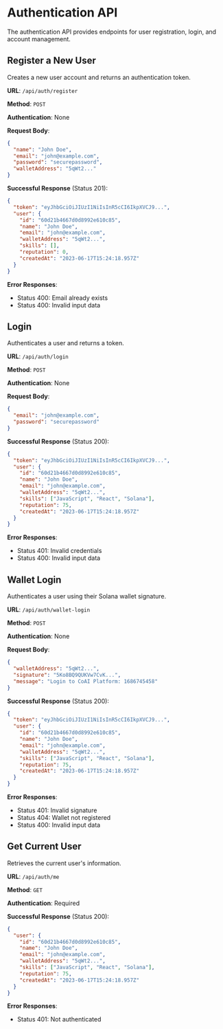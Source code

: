 # Authentication API

The authentication API provides endpoints for user registration, login, and account management.

## Register a New User

Creates a new user account and returns an authentication token.

**URL**: `/api/auth/register`

**Method**: `POST`

**Authentication**: None

**Request Body**:

```json
{
  "name": "John Doe",
  "email": "john@example.com",
  "password": "securepassword",
  "walletAddress": "5qWt2..."
}
```

**Successful Response** (Status 201):

```json
{
  "token": "eyJhbGciOiJIUzI1NiIsInR5cCI6IkpXVCJ9...",
  "user": {
    "id": "60d21b4667d0d8992e610c85",
    "name": "John Doe",
    "email": "john@example.com",
    "walletAddress": "5qWt2...",
    "skills": [],
    "reputation": 0,
    "createdAt": "2023-06-17T15:24:18.957Z"
  }
}
```

**Error Responses**:

- Status 400: Email already exists
- Status 400: Invalid input data

## Login

Authenticates a user and returns a token.

**URL**: `/api/auth/login`

**Method**: `POST`

**Authentication**: None

**Request Body**:

```json
{
  "email": "john@example.com",
  "password": "securepassword"
}
```

**Successful Response** (Status 200):

```json
{
  "token": "eyJhbGciOiJIUzI1NiIsInR5cCI6IkpXVCJ9...",
  "user": {
    "id": "60d21b4667d0d8992e610c85",
    "name": "John Doe",
    "email": "john@example.com",
    "walletAddress": "5qWt2...",
    "skills": ["JavaScript", "React", "Solana"],
    "reputation": 75,
    "createdAt": "2023-06-17T15:24:18.957Z"
  }
}
```

**Error Responses**:

- Status 401: Invalid credentials
- Status 400: Invalid input data

## Wallet Login

Authenticates a user using their Solana wallet signature.

**URL**: `/api/auth/wallet-login`

**Method**: `POST`

**Authentication**: None

**Request Body**:

```json
{
  "walletAddress": "5qWt2...",
  "signature": "5Ko8BQ9QUKVw7CvK...",
  "message": "Login to CoAI Platform: 1686745458"
}
```

**Successful Response** (Status 200):

```json
{
  "token": "eyJhbGciOiJIUzI1NiIsInR5cCI6IkpXVCJ9...",
  "user": {
    "id": "60d21b4667d0d8992e610c85",
    "name": "John Doe",
    "email": "john@example.com", 
    "walletAddress": "5qWt2...",
    "skills": ["JavaScript", "React", "Solana"],
    "reputation": 75,
    "createdAt": "2023-06-17T15:24:18.957Z"
  }
}
```

**Error Responses**:

- Status 401: Invalid signature
- Status 404: Wallet not registered
- Status 400: Invalid input data

## Get Current User

Retrieves the current user's information.

**URL**: `/api/auth/me`

**Method**: `GET`

**Authentication**: Required

**Successful Response** (Status 200):

```json
{
  "user": {
    "id": "60d21b4667d0d8992e610c85",
    "name": "John Doe",
    "email": "john@example.com",
    "walletAddress": "5qWt2...",
    "skills": ["JavaScript", "React", "Solana"],
    "reputation": 75,
    "createdAt": "2023-06-17T15:24:18.957Z"
  }
}
```

**Error Responses**:

- Status 401: Not authenticated 